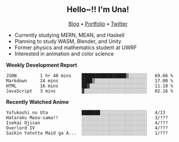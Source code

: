 <h2 align="center">
  Hello~!! I'm Una!
</h2>

<p align="center">
  <a href="https://anarchy.website/">Blog</a> &bull;
  <a href="https://una-ada.github.io/">Portfolio</a> &bull;
  <a href="https://twitter.com/xn__z7x">Twitter</a>
</p>

- Currently studying MERN, MEAN, and Haskell
- Planning to study WASM, Blender, and Unity
- Former physics and mathematics student at UWRF
- Interested in animation and color science

**Weekly Development Report**

<!--START_SECTION:waka-->

```text
JSON         1 hr 40 mins    █████████████████▒░░░░░░░   69.66 %
Markdown     24 mins         ████▒░░░░░░░░░░░░░░░░░░░░   17.00 %
HTML         16 mins         ██▓░░░░░░░░░░░░░░░░░░░░░░   11.18 %
JavaScript   3 mins          ▓░░░░░░░░░░░░░░░░░░░░░░░░   02.16 %
```

<!--END_SECTION:waka-->

**Recently Watched Anime**

<!-- RECENT-ANIME:START -->

    Yofukashi no Uta             ███████░░░░░░░░░░░░░░░░░░   4/13
    Hataraku Maou-sama!!         ░░░░░░░░░░░░░░░░░░░░░░░░░   3/???
    Isekai Ojisan                ░░░░░░░░░░░░░░░░░░░░░░░░░   4/???
    Overlord IV                  ░░░░░░░░░░░░░░░░░░░░░░░░░   4/???
    Saikin Yatotta Maid ga A...  ░░░░░░░░░░░░░░░░░░░░░░░░░   1/???
<!-- RECENT-ANIME:END -->
